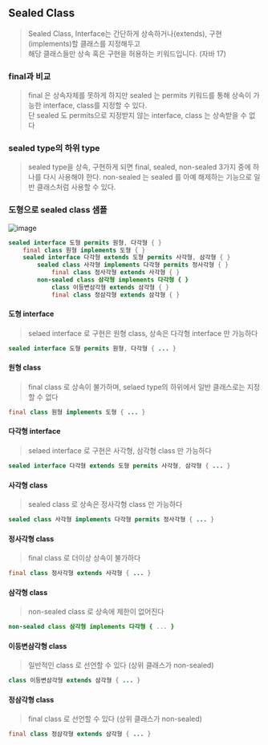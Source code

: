 ## Sealed Class
> Sealed Class, Interface는 간단하게 상속하거나(extends), 구현(implements)할 클래스를 지정해두고  
> 해당 클래스들만 상속 혹은 구현을 허용하는 키워드입니다. (자바 17)

### final과 비교
> final 은 상속자체를 못하게 하지만 sealed 는 permits 키워드를 통해 상속이 가능한 interface, class를 지정할 수 있다.   
> 단 sealed 도 permits으로 지정받지 않는 interface, class 는 상속받을 수 없다

### sealed type의 하위 type 
> sealed type을 상속, 구현하게 되면 final, sealed, non-sealed 3가지 중에 하나를 다시 사용해야 한다.
> non-sealed 는 sealed 를 아예 해제하는 기능으로 일반 클래스처럼 사용할 수 있다.


### 도형으로 sealed class 샘플

![image](https://github.com/kim-taehan/document/assets/52950400/53d4ce3b-db0f-413b-b410-9d2a1bbf3257)


```java
sealed interface 도형 permits 원형, 다각형 { }
    final class 원형 implements 도형 { }
    sealed interface 다각형 extends 도형 permits 사각형, 삼각형 { }
        sealed class 사각형 implements 다각형 permits 정사각형 { }
            final class 정사각형 extends 사각형 { }
        non-sealed class 삼각형 implements 다각형 { }
            class 이등변삼각형 extends 삼각형 { }
            final class 정삼각형 extends 삼각형 { }
```


#### 도형 interface 
> selaed interface 로 구현은 원형 class, 상속은 다각형 interface 만 가능하다
```java
sealed interface 도형 permits 원형, 다각형 { ... }
```

#### 원형 class 
> final class 로 상속이 불가하며, selaed type의 하위에서 일반 클래스로는 지정할 수 없다
```java
final class 원형 implements 도형 { ... }
```

#### 다각형 interface 
> selaed interface 로 구현은 사각형, 삼각형 class 만 가능하다
```java
sealed interface 다각형 extends 도형 permits 사각형, 삼각형 { ... }
```

#### 사각형 class 
> sealed class 로 상속은 정사각형 class 만 가능하다
```java
sealed class 사각형 implements 다각형 permits 정사각형 { ... }
```

#### 정사각형 class 
> final class 로 더이상 상속이 불가하다
```java
final class 정사각형 extends 사각형 { ... }
```

#### 삼각형 class 
> non-sealed class 로 상속에 제한이 없어진다
```java
non-sealed class 삼각형 implements 다각형 { ... }
```

#### 이등변삼각형 class 
> 일반적인 class 로 선언할 수 있다 (상위 클래스가 non-sealed)
```java
class 이등변삼각형 extends 삼각형 { ... }
```

#### 정삼각형 class 
> final class 로 선언할 수 있다 (상위 클래스가 non-sealed)
```java
final class 정삼각형 extends 삼각형 { ... }
``` 





